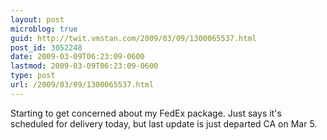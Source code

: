 ```yaml
---
layout: post
microblog: true
guid: http://twit.vmstan.com/2009/03/09/1300065537.html
post_id: 3052248
date: 2009-03-09T06:23:09-0600
lastmod: 2009-03-09T06:23:09-0600
type: post
url: /2009/03/09/1300065537.html
---
```

Starting to get concerned about my FedEx package. Just says it's scheduled for delivery today, but last update is just departed CA on Mar 5.
